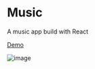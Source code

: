 # Music

A music app build with React 

[Demo](https://music.maoyu.space)

![image](https://github.com/user-attachments/assets/d6fb15f7-b76f-4935-b598-2ced58fdbcda)

